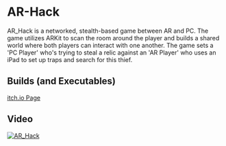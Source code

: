 # AR-Hack
AR_Hack is a networked, stealth-based game between AR and PC. The game utilizes ARKit to scan the room around the player and builds a shared world where both players can interact with one another. The game sets a 'PC Player' who's trying to steal a relic against an 'AR Player' who uses an iPad to set up traps and search for this thief.

## Builds (and Executables)
[itch.io Page](https://tanatb.itch.io/ar-vs-pc-working-title "itch.io Page")

## Video
[![AR_Hack](https://i.imgur.com/M7L3Qoq.jpg)](https://youtu.be/-Z7KCzS648w "AR_Hack")
